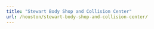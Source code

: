 ```yaml
---
title: "Stewart Body Shop and Collision Center"
url: /houston/stewart-body-shop-and-collision-center/
---
```

